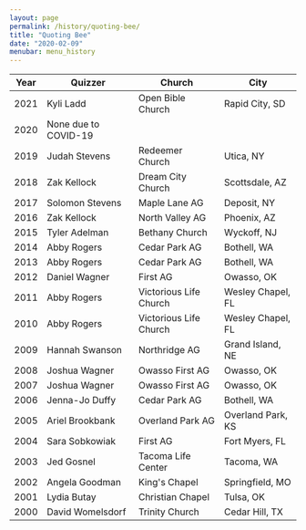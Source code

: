 ```yaml
---
layout: page
permalink: /history/quoting-bee/
title: "Quoting Bee"
date: "2020-02-09"
menubar: menu_history
---
```


| Year | Quizzer              | Church                 | City              |
| ---- | -------------------- | ---------------------- | ----------------- |
| 2021 | Kyli Ladd            | Open Bible Church      | Rapid City, SD    |
| 2020 | None due to COVID-19 |                        |                   |
| 2019 | Judah Stevens        | Redeemer Church        | Utica, NY         |
| 2018 | Zak Kellock          | Dream City Church      | Scottsdale, AZ    |
| 2017 | Solomon Stevens      | Maple Lane AG          | Deposit, NY       |
| 2016 | Zak Kellock          | North Valley AG        | Phoenix, AZ       |
| 2015 | Tyler Adelman        | Bethany Church         | Wyckoff, NJ       |
| 2014 | Abby Rogers          | Cedar Park AG          | Bothell, WA       |
| 2013 | Abby Rogers          | Cedar Park AG          | Bothell, WA       |
| 2012 | Daniel Wagner        | First AG               | Owasso, OK        |
| 2011 | Abby Rogers          | Victorious Life Church | Wesley Chapel, FL |
| 2010 | Abby Rogers          | Victorious Life Church | Wesley Chapel, FL |
| 2009 | Hannah Swanson       | Northridge AG          | Grand Island, NE  |
| 2008 | Joshua Wagner        | Owasso First AG        | Owasso, OK        |
| 2007 | Joshua Wagner        | Owasso First AG        | Owasso, OK        |
| 2006 | Jenna-Jo Duffy       | Cedar Park AG          | Bothell, WA       |
| 2005 | Ariel Brookbank      | Overland Park AG       | Overland Park, KS |
| 2004 | Sara Sobkowiak       | First AG               | Fort Myers, FL    |
| 2003 | Jed Gosnel           | Tacoma Life Center     | Tacoma, WA        |
| 2002 | Angela Goodman       | King's Chapel          | Springfield, MO   |
| 2001 | Lydia Butay          | Christian Chapel       | Tulsa, OK         |
| 2000 | David Womelsdorf     | Trinity Church         | Cedar Hill, TX    |
